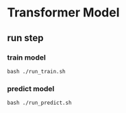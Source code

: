 # Transformer Model
## run step
### train model
```
bash ./run_train.sh
```
### predict model
```
bash ./run_predict.sh
```
